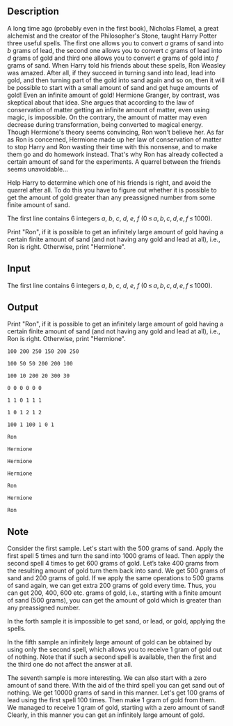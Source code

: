 ## Description

<div><p>A long time ago (probably even in the first book), Nicholas Flamel, a great alchemist and the creator of the Philosopher's Stone, taught Harry Potter three useful spells. The first one allows you to convert <span class="tex-span"><i>a</i></span> grams of sand into <span class="tex-span"><i>b</i></span> grams of lead, the second one allows you to convert <span class="tex-span"><i>c</i></span> grams of lead into <span class="tex-span"><i>d</i></span> grams of gold and third one allows you to convert <span class="tex-span"><i>e</i></span> grams of gold into <span class="tex-span"><i>f</i></span> grams of sand. When Harry told his friends about these spells, Ron Weasley was amazed. After all, if they succeed in turning sand into lead, lead into gold, and then turning part of the gold into sand again and so on, then it will be possible to start with a small amount of sand and get huge amounts of gold! Even an infinite amount of gold! Hermione Granger, by contrast, was skeptical about that idea. She argues that according to the law of conservation of matter getting an infinite amount of matter, even using magic, is impossible. On the contrary, the amount of matter may even decrease during transformation, being converted to magical energy. Though Hermione's theory seems convincing, Ron won't believe her. As far as Ron is concerned, Hermione made up her law of conservation of matter to stop Harry and Ron wasting their time with this nonsense, and to make them go and do homework instead. That's why Ron has already collected a certain amount of sand for the experiments. A quarrel between the friends seems unavoidable...</p><p>Help Harry to determine which one of his friends is right, and avoid the quarrel after all. To do this you have to figure out whether it is possible to get the amount of gold greater than any preassigned number from some finite amount of sand.</p></div><div class="input-specification"><p>The first line contains <span class="tex-span">6</span> integers <span class="tex-span"><i>a</i></span>, <span class="tex-span"><i>b</i></span>, <span class="tex-span"><i>c</i></span>, <span class="tex-span"><i>d</i></span>, <span class="tex-span"><i>e</i></span>, <span class="tex-span"><i>f</i></span> (<span class="tex-span">0 ≤ <i>a</i>, <i>b</i>, <i>c</i>, <i>d</i>, <i>e</i>, <i>f</i> ≤ 1000</span>).</p></div><div class="output-specification"><p>Print "Ron", if it is possible to get an infinitely large amount of gold having a certain finite amount of sand (and not having any gold and lead at all), i.e., Ron is right. Otherwise, print "Hermione".</p></div>

## Input

<p>The first line contains <span class="tex-span">6</span> integers <span class="tex-span"><i>a</i></span>, <span class="tex-span"><i>b</i></span>, <span class="tex-span"><i>c</i></span>, <span class="tex-span"><i>d</i></span>, <span class="tex-span"><i>e</i></span>, <span class="tex-span"><i>f</i></span> (<span class="tex-span">0 ≤ <i>a</i>, <i>b</i>, <i>c</i>, <i>d</i>, <i>e</i>, <i>f</i> ≤ 1000</span>).</p>

## Output

<p>Print "Ron", if it is possible to get an infinitely large amount of gold having a certain finite amount of sand (and not having any gold and lead at all), i.e., Ron is right. Otherwise, print "Hermione".</p>





```input1
100 200 250 150 200 250

```




```input2
100 50 50 200 200 100

```




```input3
100 10 200 20 300 30

```




```input4
0 0 0 0 0 0

```




```input5
1 1 0 1 1 1

```




```input6
1 0 1 2 1 2

```




```input7
100 1 100 1 0 1

```




```output1
Ron

```




```output2
Hermione

```




```output3
Hermione

```




```output4
Hermione

```




```output5
Ron

```




```output6
Hermione

```




```output7
Ron

```



## Note

<p>Consider the first sample. Let's start with the <span class="tex-span">500</span> grams of sand. Apply the first spell <span class="tex-span">5</span> times and turn the sand into <span class="tex-span">1000</span> grams of lead. Then apply the second spell <span class="tex-span">4</span> times to get <span class="tex-span">600</span> grams of gold. Let’s take <span class="tex-span">400</span> grams from the resulting amount of gold turn them back into sand. We get <span class="tex-span">500</span> grams of sand and <span class="tex-span">200</span> grams of gold. If we apply the same operations to <span class="tex-span">500</span> grams of sand again, we can get extra <span class="tex-span">200</span> grams of gold every time. Thus, you can get <span class="tex-span">200</span>, <span class="tex-span">400</span>, <span class="tex-span">600</span> etc. grams of gold, i.e., starting with a finite amount of sand (<span class="tex-span">500</span> grams), you can get the amount of gold which is greater than any preassigned number.</p><p>In the forth sample it is impossible to get sand, or lead, or gold, applying the spells.</p><p>In the fifth sample an infinitely large amount of gold can be obtained by using only the second spell, which allows you to receive <span class="tex-span">1</span> gram of gold out of nothing. Note that if such a second spell is available, then the first and the third one do not affect the answer at all.</p><p>The seventh sample is more interesting. We can also start with a zero amount of sand there. With the aid of the third spell you can get sand out of nothing. We get <span class="tex-span">10000</span> grams of sand in this manner. Let's get <span class="tex-span">100</span> grams of lead using the first spell <span class="tex-span">100</span> times. Then make <span class="tex-span">1</span> gram of gold from them. We managed to receive <span class="tex-span">1</span> gram of gold, starting with a zero amount of sand! Clearly, in this manner you can get an infinitely large amount of gold.</p>
